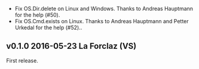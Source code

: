 


- Fix OS.Dir.delete on Linux and Windows. Thanks to Andreas Hauptmann
  for the help (#50).
- Fix OS.Cmd.exists on Linux. Thanks to Andreas Hauptmann and
  Petter Urkedal for the help (#52)..

v0.1.0 2016-05-23 La Forclaz (VS)
---------------------------------

First release.

